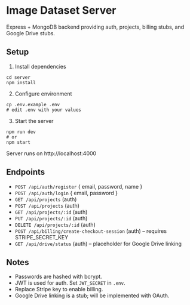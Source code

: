# Image Dataset Server

Express + MongoDB backend providing auth, projects, billing stubs, and Google Drive stubs.

## Setup

1. Install dependencies

```
cd server
npm install
```

2. Configure environment

```
cp .env.example .env
# edit .env with your values
```

3. Start the server

```
npm run dev
# or
npm start
```

Server runs on http://localhost:4000

## Endpoints

- `POST /api/auth/register` { email, password, name }
- `POST /api/auth/login` { email, password }
- `GET /api/projects` (auth)
- `POST /api/projects` (auth)
- `GET /api/projects/:id` (auth)
- `PUT /api/projects/:id` (auth)
- `DELETE /api/projects/:id` (auth)
- `POST /api/billing/create-checkout-session` (auth) – requires STRIPE_SECRET_KEY
- `GET /api/drive/status` (auth) – placeholder for Google Drive linking

## Notes

- Passwords are hashed with bcrypt.
- JWT is used for auth. Set `JWT_SECRET` in `.env`.
- Replace Stripe key to enable billing.
- Google Drive linking is a stub; will be implemented with OAuth. 